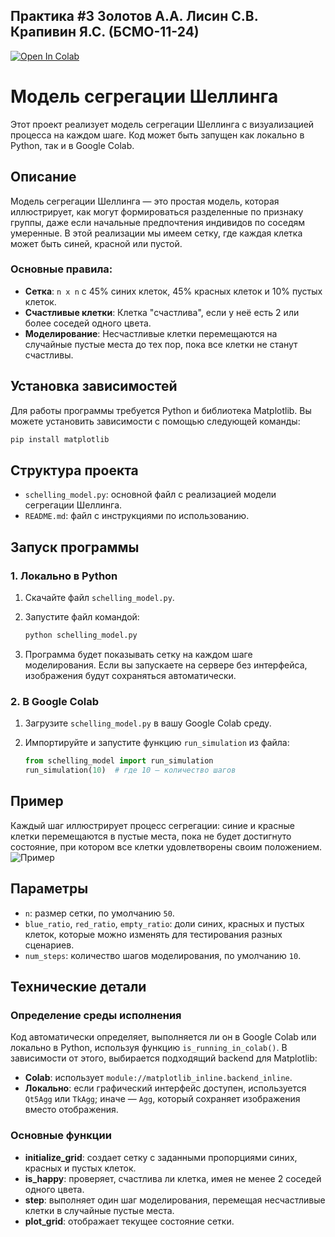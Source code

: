 ## Практика #3 Золотов А.А. Лисин С.В. Крапивин Я.С. (БСМО-11-24) 

[![Open In Colab](https://colab.research.google.com/assets/colab-badge.svg)](https://colab.research.google.com/github/zol-krap-lis/pr-3/blob/main/pr3.ipynb)

# Модель сегрегации Шеллинга

Этот проект реализует модель сегрегации Шеллинга с визуализацией процесса на каждом шаге. Код может быть запущен как локально в Python, так и в Google Colab.

## Описание

Модель сегрегации Шеллинга — это простая модель, которая иллюстрирует, как могут формироваться разделенные по признаку группы, даже если начальные предпочтения индивидов по соседям умеренные. В этой реализации мы имеем сетку, где каждая клетка может быть синей, красной или пустой. 

### Основные правила:
- **Сетка**: `n x n` с 45% синих клеток, 45% красных клеток и 10% пустых клеток.
- **Счастливые клетки**: Клетка "счастлива", если у неё есть 2 или более соседей одного цвета.
- **Моделирование**: Несчастливые клетки перемещаются на случайные пустые места до тех пор, пока все клетки не станут счастливы.

## Установка зависимостей

Для работы программы требуется Python и библиотека Matplotlib. Вы можете установить зависимости с помощью следующей команды:

```bash
pip install matplotlib
```

## Структура проекта

- `schelling_model.py`: основной файл с реализацией модели сегрегации Шеллинга.
- `README.md`: файл с инструкциями по использованию.

## Запуск программы

### 1. Локально в Python

1. Скачайте файл `schelling_model.py`.
2. Запустите файл командой:

   ```bash
   python schelling_model.py
   ```

3. Программа будет показывать сетку на каждом шаге моделирования. Если вы запускаете на сервере без интерфейса, изображения будут сохраняться автоматически.

### 2. В Google Colab

1. Загрузите `schelling_model.py` в вашу Google Colab среду.
2. Импортируйте и запустите функцию `run_simulation` из файла:

   ```python
   from schelling_model import run_simulation
   run_simulation(10)  # где 10 — количество шагов
   ```

## Пример

Каждый шаг иллюстрирует процесс сегрегации: синие и красные клетки перемещаются в пустые места, пока не будет достигнуто состояние, при котором все клетки удовлетворены своим положением.
![Пример](images/screenshot.png)

## Параметры

- `n`: размер сетки, по умолчанию `50`.
- `blue_ratio`, `red_ratio`, `empty_ratio`: доли синих, красных и пустых клеток, которые можно изменять для тестирования разных сценариев.
- `num_steps`: количество шагов моделирования, по умолчанию `10`.

## Технические детали

### Определение среды исполнения

Код автоматически определяет, выполняется ли он в Google Colab или локально в Python, используя функцию `is_running_in_colab()`. В зависимости от этого, выбирается подходящий backend для Matplotlib:
- **Colab**: использует `module://matplotlib_inline.backend_inline`.
- **Локально**: если графический интерфейс доступен, используется `Qt5Agg` или `TkAgg`; иначе — `Agg`, который сохраняет изображения вместо отображения.

### Основные функции

- **initialize_grid**: создает сетку с заданными пропорциями синих, красных и пустых клеток.
- **is_happy**: проверяет, счастлива ли клетка, имея не менее 2 соседей одного цвета.
- **step**: выполняет один шаг моделирования, перемещая несчастливые клетки в случайные пустые места.
- **plot_grid**: отображает текущее состояние сетки.
